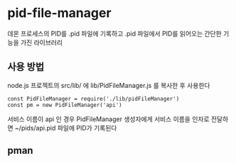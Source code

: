 # pid-file-manager
데몬 프로세스의 PID를 .pid 파일에 기록하고 .pid 파일에서 PID를 읽어오는 간단한 기능을 가진 라이브러리

## 사용 방법
node.js 프로젝트의 src/lib/ 에 lib/PidFileManager.js 를 복사한 후 사용한다
```
const PidFileManager = require('./lib/pidFileManager')
const pm = new PidFileManager('api')
```
서비스 이름이 api 인 경우 PidFileManager 생성자에게 서비스 이름을 인자로 전달하면
~/pids/api.pid 파일에 PID가 기록된다

## pman